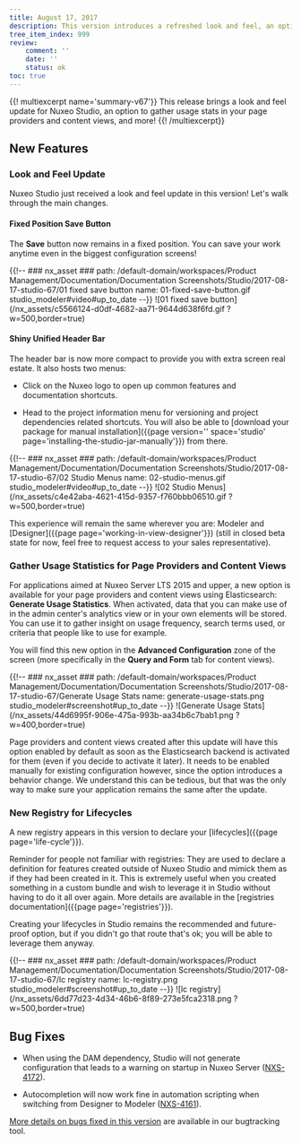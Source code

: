 ```yaml
---
title: August 17, 2017
description: This version introduces a refreshed look and feel, an option to collect usage statistics in your page providers and content views, and more!
tree_item_index: 999
review:
    comment: ''
    date: ''
    status: ok
toc: true
---
```


{{! multiexcerpt name='summary-v67'}}
This release brings a look and feel update for Nuxeo Studio, an option to gather usage stats in your page providers and content views, and more!
{{! /multiexcerpt}}

## New Features

### Look and Feel Update
Nuxeo Studio just received a look and feel update in this version! Let's walk through the main changes.

#### Fixed Position Save Button
The **Save** button now remains in a fixed position. You can save your work anytime even in the biggest configuration screens!

{{!--     ### nx_asset ###
    path: /default-domain/workspaces/Product Management/Documentation/Documentation Screenshots/Studio/2017-08-17-studio-67/01 fixed save button
    name: 01-fixed-save-button.gif
    studio_modeler#video#up_to_date
--}}
![01 fixed save button](/nx_assets/c5566124-d0df-4682-aa71-9644d638f6fd.gif ?w=500,border=true)

#### Shiny Unified Header Bar
The header bar is now more compact to provide you with extra screen real estate. It also hosts two menus:

* Click on the Nuxeo logo to open up common features and documentation shortcuts.

* Head to the project information menu for versioning and project dependencies related shortcuts. You will also be able to [download your package for manual installation]({{page version='' space='studio' page='installing-the-studio-jar-manually'}}) from there.

{{!--     ### nx_asset ###
    path: /default-domain/workspaces/Product Management/Documentation/Documentation Screenshots/Studio/2017-08-17-studio-67/02 Studio Menus
    name: 02-studio-menus.gif
    studio_modeler#video#up_to_date
--}}
![02 Studio Menus](/nx_assets/c4e42aba-4621-415d-9357-f760bbb06510.gif ?w=500,border=true)

This experience will remain the same wherever you are: Modeler and [Designer]({{page page='working-in-view-designer'}}) (still in closed beta state for now, feel free to request access to your sales representative).

### Gather Usage Statistics for Page Providers and Content Views

For applications aimed at Nuxeo Server LTS 2015 and upper, a new option is available for your page providers and content views using Elasticsearch: **Generate Usage Statistics**. When activated, data that you can make use of in the admin center's analytics view or in your own elements will be stored. You can use it to gather insight on usage frequency, search terms used, or criteria that people like to use for example.

You will find this new option in the **Advanced Configuration** zone of the screen (more specifically in the **Query and Form** tab for content views).

{{!--     ### nx_asset ###
    path: /default-domain/workspaces/Product Management/Documentation/Documentation Screenshots/Studio/2017-08-17-studio-67/Generate Usage Stats
    name: generate-usage-stats.png
    studio_modeler#screenshot#up_to_date
--}}
![Generate Usage Stats](/nx_assets/44d6995f-906e-475a-993b-aa34b6c7bab1.png ?w=400,border=true)

Page providers and content views created after this update will have this option enabled by default as soon as the Elasticsearch backend is activated for them (even if you decide to activate it later). It needs to be enabled manually for existing configuration however, since the option introduces a behavior change. We understand this can be tedious, but that was the only way to make sure your application remains the same after the update.

### New Registry for Lifecycles

A new registry appears in this version to declare your [lifecycles]({{page page='life-cycle'}}).

Reminder for people not familiar with registries: They are used to declare a definition for features created outside of Nuxeo Studio and mimick them as if they had been created in it. This is extremely useful when you created something in a custom bundle and wish to leverage it in Studio without having to do it all over again. More details are available in the [registries documentation]({{page page='registries'}}).

Creating your lifecycles in Studio remains the recommended and future-proof option, but if you didn't go that route that's ok; you will be able to leverage them anyway.

{{!--     ### nx_asset ###
    path: /default-domain/workspaces/Product Management/Documentation/Documentation Screenshots/Studio/2017-08-17-studio-67/lc registry
    name: lc-registry.png
    studio_modeler#screenshot#up_to_date
--}}
![lc registry](/nx_assets/6dd77d23-4d34-46b6-8f89-273e5fca2318.png ?w=500,border=true)

## Bug Fixes

- When using the DAM dependency, Studio will not generate configuration that leads to a warning on startup in Nuxeo Server ([NXS-4172](https://jira.nuxeo.com/browse/NXS-4172)).

- Autocompletion will now work fine in automation scripting when switching from Designer to Modeler ([NXS-4161](https://jira.nuxeo.com/browse/NXS-4161)).

[More details on bugs fixed in this version](https://jira.nuxeo.com/issues/?jql=fixVersion%20%3D%20%2267%22%20AND%20project%20%3D%20NXS) are available in our bugtracking tool.

